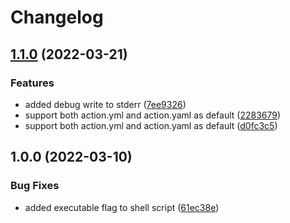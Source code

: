 # Changelog

## [1.1.0](https://github.com/mdvorak/update-action-readme/compare/v1.0.1...v1.1.0) (2022-03-21)


### Features

* added debug write to stderr ([7ee9326](https://github.com/mdvorak/update-action-readme/commit/7ee932665bf876c05db54eeedfe64acd56410376))
* support both action.yml and action.yaml as default ([2283679](https://github.com/mdvorak/update-action-readme/commit/228367995a6c776671082fed9c541444ec93d4a3))
* support both action.yml and action.yaml as default ([d0fc3c5](https://github.com/mdvorak/update-action-readme/commit/d0fc3c53aafaadd51872a3c97f2a955ca14802d2))

## 1.0.0 (2022-03-10)


### Bug Fixes

* added executable flag to shell script ([61ec38e](https://github.com/mdvorak/update-action-readme/commit/61ec38e0f6b4e7412fb0d1917ae6a20ad6ab4352))
